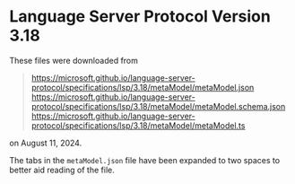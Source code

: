 # Language Server Protocol Version 3.18

These files were downloaded from

>  https://microsoft.github.io/language-server-protocol/specifications/lsp/3.18/metaModel/metaModel.json
>  https://microsoft.github.io/language-server-protocol/specifications/lsp/3.18/metaModel/metaModel.schema.json
>  https://microsoft.github.io/language-server-protocol/specifications/lsp/3.18/metaModel/metaModel.ts

on August 11, 2024.

The tabs in the `metaModel.json` file have been expanded to two spaces
to better aid reading of the file.
